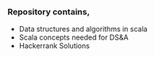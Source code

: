 ### Repository contains, 

- Data structures and algorithms in scala 
- Scala concepts needed for DS&A
- Hackerrank Solutions 
